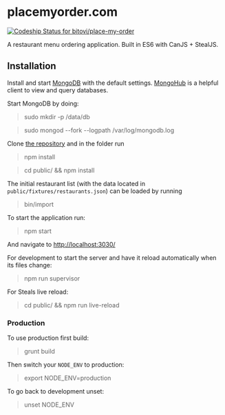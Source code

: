 # placemyorder.com

[ ![Codeship Status for bitovi/place-my-order](https://codeship.com/projects/25f512b0-dbde-0132-3a71-428a02316898/status?branch=master)](https://codeship.com/projects/79797)

A restaurant menu ordering application. Built in ES6 with CanJS + StealJS.

## Installation

Install and start [MongoDB](https://www.mongodb.org/) with the default settings. [MongoHub](http://mongohub.todayclose.com/) is a helpful client to view and query databases.

Start MongoDB by doing:

> sudo mkdir -p /data/db

> sudo mongod --fork --logpath /var/log/mongodb.log

Clone [the repository](https://github.com/bitovi/place-my-order) and in the folder run

> npm install

> cd public/ && npm install

The initial restaurant list (with the data located in `public/fixtures/restaurants.json`) can be loaded by running

> bin/import

To start the application run:

> npm start

And navigate to [http://localhost:3030/](http://localhost:3030/)

For development to start the server and have it reload automatically when its files change:

> npm run supervisor

For Steals live reload:

> cd public/ && npm run live-reload

### Production

To use production first build:

> grunt build

Then switch your `NODE_ENV` to production:

> export NODE_ENV=production

To go back to development unset:

> unset NODE_ENV
